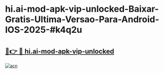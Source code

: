 # hi.ai-mod-apk-vip-unlocked-Baixar-Gratis-Ultima-Versao-Para-Android-IOS-2025-#k4q2u

# <h2><a href="https://ainizakaria.my?title=hi.ai-mod-apk-vip-unlocked&ref=22M">🔗👉 🔴 hi.ai-mod-apk-vip-unlocked</a></h2>

[![acn](https://github.com/user-attachments/assets/0f9c940e-d8b0-45ae-aac7-cd30a18b3e1c)](https://ainizakaria.my?title=hi.ai-mod-apk-vip-unlocked&ref=22M)

